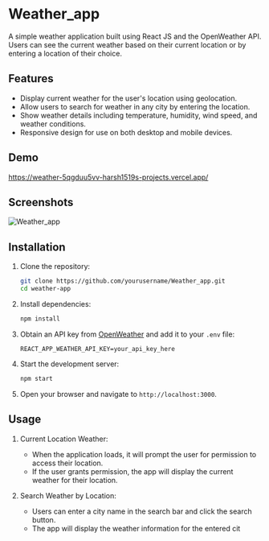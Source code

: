 # Weather_app
A simple weather application built using React JS and the OpenWeather API. Users can see the current weather based on their current location or by entering a location of their choice.

## Features
- Display current weather for the user's location using geolocation.
- Allow users to search for weather in any city by entering the location.
- Show weather details including temperature, humidity, wind speed, and weather conditions.
- Responsive design for use on both desktop and mobile devices.

## Demo
https://weather-5qgduu5vv-harsh1519s-projects.vercel.app/

## Screenshots
![Weather_app](https://github.com/harsh1519/Weather_app/assets/98206466/3b47230e-c9d2-4cdc-bdfd-9849dcc31e54)

## Installation
1. Clone the repository:
    ```bash
    git clone https://github.com/yourusername/Weather_app.git
    cd weather-app
    ```

2. Install dependencies:
    ```bash
    npm install
    ```

3. Obtain an API key from [OpenWeather](https://openweathermap.org/api) and add it to your `.env` file:
    ```env
    REACT_APP_WEATHER_API_KEY=your_api_key_here
    ```

4. Start the development server:
    ```bash
    npm start
    ```
5. Open your browser and navigate to `http://localhost:3000`.

## Usage
1. Current Location Weather:
    - When the application loads, it will prompt the user for permission to access their location.
    - If the user grants permission, the app will display the current weather for their location.

2. Search Weather by Location:
    - Users can enter a city name in the search bar and click the search button.
    - The app will display the weather information for the entered cit
